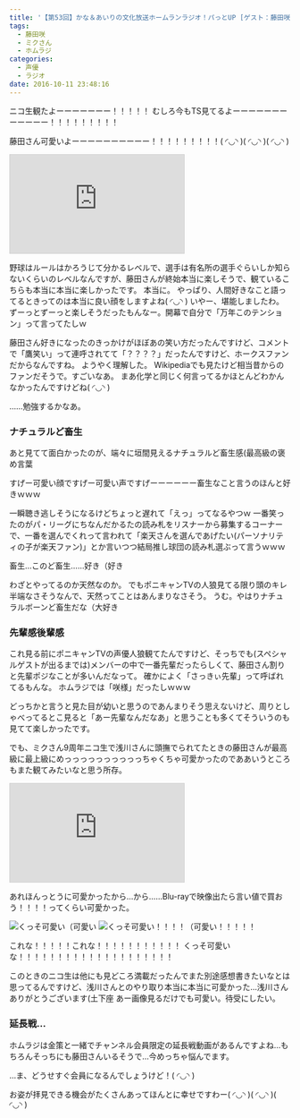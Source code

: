 ```yaml
---
title: '【第53回】かな＆あいりの文化放送ホームランラジオ！パっとUP [ゲスト：藤田咲さん]'
tags:
  - 藤田咲
  - ミクさん
  - ホムラジ
categories:
  - 声優
  - ラジオ
date: 2016-10-11 23:48:16
---
```


ニコ生観たよーーーーーーー！！！！！
むしろ今もTS見てるよーーーーーーーーーーーー！！！！！！！！！

藤田さん可愛いよーーーーーーーーーー！！！！！！！！！( ◜◡◝ )( ◜◡◝ )( ◜◡◝ )

<iframe width="312" height="176" src="http://live.nicovideo.jp/embed/lv277853049" scrolling="no" style="border:solid 1px #d0d0d0; background-color: #f6f6f6;" frameborder="0"><a href="http://live.nicovideo.jp/watch/lv277853049">【第53回】かな＆あいりの文化放送ホームランラジオ！パっとUP [ゲスト：藤田咲さん]</a></iframe>

野球はルールはかろうじて分かるレベルで、選手は有名所の選手ぐらいしか知らないくらいのレベルなんですが、藤田さんが終始本当に楽しそうで、観ているこちらも本当に本当に楽しかったです。
本当に。
やっぱり、人間好きなこと語ってるときってのは本当に良い顔をしますよね( ◜◡◝ )
いやー、堪能しましたわ。
ずーっとずーっと楽しそうだったもんなー。開幕で自分で「万年このテンション」って言ってたしｗ

藤田さん好きになったのきっかけがほぼあの笑い方だったんですけど、コメントで「鷹笑い」って連呼されてて「？？？？」だったんですけど、ホークスファンだからなんですね。
ようやく理解した。
Wikipediaでも見たけど相当昔からのファンだそうで。すごいなあ。
まあ化学と同じく何言ってるかほとんどわかんなかったんですけどね( ◜◡◝ )

……勉強するかなあ。

### ナチュラルど畜生

あと見てて面白かったのが、端々に垣間見えるナチュラルど畜生感(最高級の褒め言葉

すげー可愛い顔ですげー可愛い声ですげーーーーーー畜生なこと言うのほんと好きｗｗｗ

一瞬聴き逃しそうになるけどちょっと遅れて「えっ」ってなるやつｗ
一番笑ったのがパ・リーグにちなんだかるたの読み札をリスナーから募集するコーナーで、一番を選んでくれって言われて「楽天さんを選んであげたい(パーソナリティの子が楽天ファン)」とか言いつつ結局推し球団の読み札選ぶって言うｗｗｗ

畜生…このど畜生……好き（好き

わざとやってるのか天然なのか。
でもポニキャンTVの人狼見てる限り頭のキレ半端なさそうなんで、天然ってことはあんまりなさそう。
うむ。やはりナチュラルボーンど畜生だな（大好き

### 先輩感後輩感

これ見る前にポニキャンTVの声優人狼観てたんですけど、そっちでも(スペシャルゲストが出るまでは)メンバーの中で一番先輩だったらしくて、藤田さん割りと先輩ポジなことが多いんだなって。
確かによく「さっきぃ先輩」って呼ばれてるもんな。
ホムラジでは「咲様」だったしｗｗｗ

どっちかと言うと見た目が幼いと思うのであんまりそう思えないけど、周りとしゃべってるとこ見ると「あー先輩なんだなあ」と思うことも多くてそういうのも見てて楽しかったです。

でも、ミクさん9周年ニコ生で浅川さんに頭撫でられてたときの藤田さんが最高級に最上級にめっっっっっっっっっっちゃくちゃ可愛かったのでああいうところもまた観てみたいなと思う所存。

<iframe width="312" height="176" src="http://live.nicovideo.jp/embed/lv273760071" scrolling="no" style="border:solid 1px #d0d0d0; background-color: #f6f6f6;" frameborder="0"><a href="http://live.nicovideo.jp/watch/lv273760071">初音ミク 9周年おめでとうニコ生</a></iframe>

あれほんっとうに可愛かったから…から……Blu-rayで映像出たら言い値で買おう！！！！ってくらい可愛かった。

![くっそ可愛い（可愛い](/sblog/img/20160831_39_01.jpg)
![くっそ可愛い！！！！（可愛い！！！！！](/sblog/img/20160831_39_02.jpg)

これな！！！！！これな！！！！！！！！！！！
くっそ可愛いな！！！！！！！！！！！！！！！！！！！！

このときのニコ生は他にも見どころ満載だったんでまた別途感想書きたいなとは思ってるんですけど、浅川さんとのやり取り本当に本当に可愛かった…浅川さんありがとうございます(土下座
あー画像見るだけでも可愛い。待受にしたい。

### 延長戦…

ホムラジは金策と一緒でチャンネル会員限定の延長戦動画があるんですよね…もちろんそっちにも藤田さんいるそうで…今めっちゃ悩んでます。

…ま、どうせすぐ会員になるんでしょうけど！( ◜◡◝ )

お姿が拝見できる機会がたくさんあってほんとに幸せですわー( ◜◡◝ )( ◜◡◝ )( ◜◡◝ )
